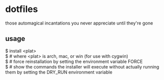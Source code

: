 dotfiles
========

those automagical incantations you never appreciate until they're gone

usage
-----

$ install &lt;plat&gt;  
$  # where &lt;plat&gt; is arch, mac, or win (for use with cygwin)  
$  # force reinstallation by setting the environment variable FORCE  
$  # show the commands the installer will execute without actually running them by setting the DRY_RUN environment variable  
